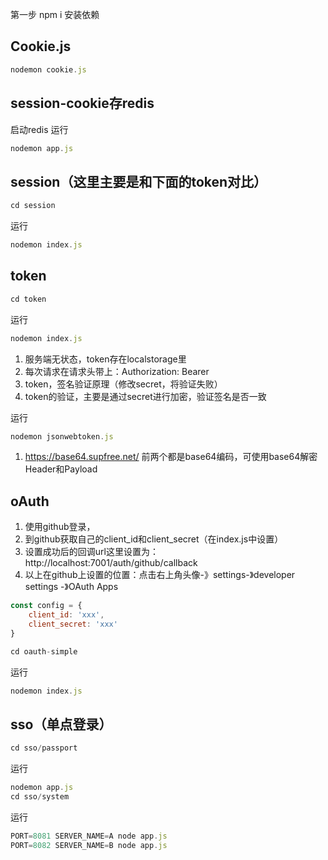 第一步 npm i 安装依赖
## Cookie.js
```js
nodemon cookie.js
```
## session-cookie存redis
启动redis
运行
```js
nodemon app.js
```
## session（这里主要是和下面的token对比）
```js
cd session
```
运行
```js
nodemon index.js
```

## token
```js
cd token
```
运行 
```js
nodemon index.js
```
1. 服务端无状态，token存在localstorage里
2. 每次请求在请求头带上：Authorization: Bearer <token>
3. token，签名验证原理（修改secret，将验证失败）
4. token的验证，主要是通过secret进行加密，验证签名是否一致

运行
```js
nodemon jsonwebtoken.js
```
1. https://base64.supfree.net/ 前两个都是base64编码，可使用base64解密 Header和Payload

## oAuth
1. 使用github登录，
2. 到github获取自己的client_id和client_secret（在index.js中设置）
3. 设置成功后的回调url这里设置为：http://localhost:7001/auth/github/callback
4. 以上在github上设置的位置：点击右上角头像-》settings-》developer settings -》OAuth Apps

```js
const config = {
    client_id: 'xxx',
    client_secret: 'xxx'
}
```
```js
cd oauth-simple
```
运行
```js
nodemon index.js
```
## sso（单点登录）
```js
cd sso/passport
```
运行
```js
nodemon app.js
cd sso/system 
```
运行
```js
PORT=8081 SERVER_NAME=A node app.js
PORT=8082 SERVER_NAME=B node app.js
```
